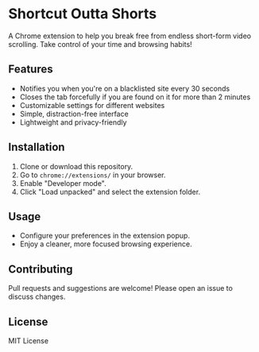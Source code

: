 # Shortcut Outta Shorts

A Chrome extension to help you break free from endless short-form video scrolling. Take control of your time and browsing habits!

## Features

- Notifies you when you're on a blacklisted site every 30 seconds
- Closes the tab forcefully if you are found on it for more than 2 minutes
- Customizable settings for different websites
- Simple, distraction-free interface
- Lightweight and privacy-friendly

## Installation

1. Clone or download this repository.
2. Go to `chrome://extensions/` in your browser.
3. Enable "Developer mode".
4. Click "Load unpacked" and select the extension folder.

## Usage

- Configure your preferences in the extension popup.
- Enjoy a cleaner, more focused browsing experience.

## Contributing

Pull requests and suggestions are welcome! Please open an issue to discuss changes.

## License

MIT License
